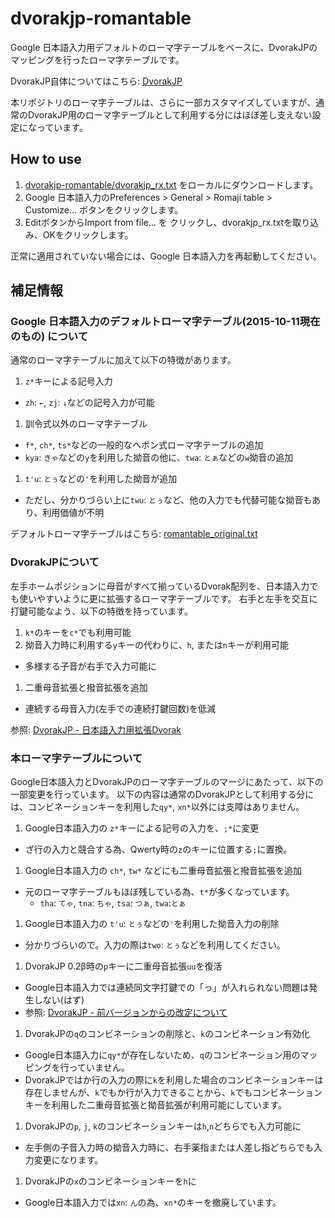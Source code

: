 # dvorakjp-romantable
Google 日本語入力用デフォルトのローマ字テーブルをベースに、DvorakJPのマッピングを行ったローマ字テーブルです。

DvorakJP自体についてはこちら: [DvorakJP](http://www7.plala.or.jp/dvorakjp/)

本リポジトリのローマ字テーブルは、さらに一部カスタマイズしていますが、通常のDvorakJP用のローマ字テーブルとして利用する分にはほぼ差し支えない設定になっています。

## How to use

1. [dvorakjp-romantable/dvorakjp_rx.txt](https://github.com/shinespark/dvorakjp-romantable/blob/master/dvorakjp_rx.txt) をローカルにダウンロードします。
1. Google 日本語入力のPreferences > General > Romaji table > Customize... ボタンをクリックします。
1. EditボタンからImport from file... を クリックし、dvorakjp_rx.txtを取り込み、OKをクリックします。

正常に適用されていない場合には、Google 日本語入力を再起動してください。

## 補足情報

### Google 日本語入力のデフォルトローマ字テーブル(2015-10-11現在のもの) について

通常のローマ字テーブルに加えて以下の特徴があります。

1. `z*`キーによる記号入力
  - `zh`: `←`, `zj`: `↓`などの記号入力が可能
1. 訓令式以外のローマ字テーブル
  - `f*`, `ch*`, `ts*`などの一般的なヘボン式ローマ字テーブルの追加
  - `kya`: `きゃ`などの`y`を利用した拗音の他に、`twa`: `とぁ`などの`w`拗音の追加
1. `t'u`: `とぅ`などの`'`を利用した拗音が追加
  - ただし、分かりづらい上に`twu`: `とぅ`など、他の入力でも代替可能な拗音もあり、利用価値が不明

デフォルトローマ字テーブルはこちら: [romantable_original.txt](https://github.com/shinespark/dvorak-romantable/blob/master/romantable_original.txt)

### DvorakJPについて

左手ホームポジションに母音がすべて揃っているDvorak配列を、日本語入力でも使いやすいように更に拡張するローマ字テーブルです。
右手と左手を交互に打鍵可能なよう、以下の特徴を持っています。

1. `k*`のキーを`c*`でも利用可能
1. 拗音入力時に利用する`y`キーの代わりに、`h`, または`n`キーが利用可能
  - 多様する子音が右手で入力可能に
1. 二重母音拡張と撥音拡張を追加
  - 連続する母音入力(左手での連続打鍵回数)を低減

参照: [DvorakJP - 日本語入力用拡張Dvorak](http://www7.plala.or.jp/dvorakjp/dvorakjp.htm)

### 本ローマ字テーブルについて

Google日本語入力とDvorakJPのローマ字テーブルのマージにあたって、以下の一部変更を行っています。
以下の内容は通常のDvorakJPとして利用する分には、コンビネーションキーを利用した`qy*`, `xn*`以外には支障はありません。

1. Google日本語入力の `z*`キーによる記号の入力を、`;*`に変更
  - ざ行の入力と競合する為、Qwerty時の`z`のキーに位置する`;`に置換。
1. Google日本語入力の `ch*`, `tw*` などにも二重母音拡張と撥音拡張を追加
  - 元のローマ字テーブルもほぼ残している為、`t*`が多くなっています。
    - `tha`: `てゃ`, `tna`: `ちゃ`, `tsa`: `つぁ`, `twa`:`とぁ`
1. Google日本語入力の `t'u`: `とぅ`などの`'`を利用した拗音入力の削除
  - 分かりづらいので。入力の際は`two`: `とぅ`などを利用してください。
1. DvorakJP 0.2β時の`p`キーに二重母音拡張`uu`を復活
  - Google日本語入力では連続同文字打鍵での「っ」が入れられない問題は発生しない(はず)
  - 参照: [DvorakJP - 前バージョンからの改定について](http://www7.plala.or.jp/dvorakjp/)
1. DvorakJPの`q`のコンビネーションの削除と、`k`のコンビネーション有効化
  - Google日本語入力に`qy*`が存在しないため、`q`のコンビネーション用のマッピングを行っていません。
  - DvorakJPではか行の入力の際に`k`を利用した場合のコンビネーションキーは存在しませんが、`k`でもか行が入力できることから、`k`でもコンビネーションキーを利用した二重母音拡張と拗音拡張が利用可能にしています。
1. DvorakJPの`p`, `j`, `k`のコンビネーションキーは`h`,`n`どちらでも入力可能に
  - 左手側の子音入力時の拗音入力時に、右手薬指または人差し指どちらでも入力変更になります。
1. DvorakJPの`x`のコンビネーションキーを`h`に
  - Google日本語入力では`xn`: `ん`の為、`xn*`のキーを撤廃しています。
